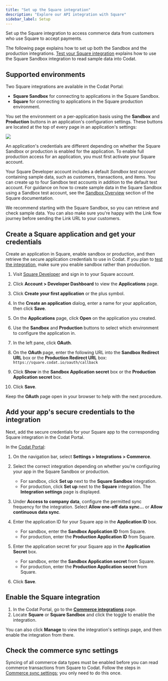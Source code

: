 ```yaml
---
title: "Set up the Square integration"
description: "Explore our API integration with Square"
sidebar_label: Setup
---
```


Set up the Square integration to access commerce data from customers who use Square to accept payments.

The following page explains how to set up both the Sandbox and the production integrations. [Test your Square integration](/integrations/commerce/square/test-square) explains how to use the Square Sandbox integration to read sample data into Codat.

## Supported environments

Two Square integrations are available in the Codat Portal:

- **Square Sandbox** for connecting to applications in the Square Sandbox.
- **Square** for connecting to applications in the Square production environment.

You set the environment on a per-application basis using the **Sandbox** and **Production** buttons in an application's configuration settings. These buttons are located at the top of every page in an application's settings:

<img src="/img/old/77b4e8a-square-sandbox-test-app.png" />

An application's credentials are different depending on whether the Square Sandbox or production is enabled for the application. To enable full production access for an application, you must first activate your Square account.

Your Square Developer account includes a default _Sandbox test account_ containing sample data, such as customers, transactions, and items. You can create up to four Sandbox test accounts in addition to the default test account. For guidance on how to create sample data in the Square Sandbox using a Sandbox test account, see the <a href="https://developer.squareup.com/docs/devtools/sandbox/overview" target="_blank">Sandbox Overview</a> section of the Square documentation.

We recommend starting with the Square Sandbox, so you can retrieve and check sample data. You can also make sure you're happy with the Link flow journey before sending the Link URL to your customers.

## Create a Square application and get your credentials

Create an application in Square, enable sandbox or production, and then retrieve the secure application credentials to use in Codat. If you plan to [test the integration](/integrations/commerce/square/test-square), make sure you enable sandbox rather than production.

1. Visit <a className="external" href="https://developer.squareup.com/" target="_blank">Square Developer</a> and sign in to your Square account.

2. Click **Account > Developer Dashboard** to view the **Applications** page.

3. Click **Create your first application** or the plus symbol.

4. In the **Create an application** dialog, enter a name for your application, then click **Save**.

5. On the **Applications** page, click **Open** on the application you created.

6. Use the **Sandbox** and **Production** buttons to select which environment to configure the application in.

7. In the left pane, click **OAuth**.

8. On the **OAuth** page, enter the following URL into the **Sandbox Redirect URL** box or the **Production Redirect URL** box:  
   `https://square.codat.io/oauth/callback`

9. Click **Show** in the **Sandbox Application secret** box or the **Production Application secret** box.

10. Click **Save**.

Keep the **OAuth** page open in your browser to help with the next procedure.

## Add your app's secure credentials to the integration

Next, add the secure credentials for your Square app to the corresponding Square integration in the Codat Portal.

In the <a className="external" href="https://app.codat.io" target="_blank">Codat Portal</a>:

1. On the navigation bar, select **Settings > Integrations > Commerce**.

2. Select the correct integration depending on whether you're configuring your app in the Square Sandbox or production.
   - For sandbox, click **Set up** next to the **Square Sandbox** integration.
   - For production, click **Set up** next to the **Square** integration.
     The **Integration settings** page is displayed.

3. Under **Access to company data**, configure the permitted sync frequency for the integration. Select **Allow one-off data sync…** or **Allow continuous data sync**.

4. Enter the application ID for your Square app in the **Application ID** box.
   - For sandbox, enter the **Sandbox Application ID** from Square.
   - For production, enter the **Production Application ID** from Square.

5. Enter the application secret for your Square app in the **Application Secret** box.
   - For sandbox, enter the **Sandbox Application secret** from Square.
   - For production, enter the **Production Application secret** from Square.

6. Click **Save**.

## Enable the Square integration

1. In the Codat Portal, go to the <a className="external" href="https://app.codat.io/settings/integrations/commerce" target="blank">**Commerce integrations**</a> page.
2. Locate **Square** or **Square Sandbox** and click the toggle to enable the integration.

You can also click **Manage** to view the integration's settings page, and then enable the integration from there.

## Check the commerce sync settings

Syncing of all commerce data types must be enabled before you can read commerce transactions from Square to Codat. Follow the steps in [Commerce sync settings](/integrations/commerce/commerce-sync-settings); you only need to do this once.
